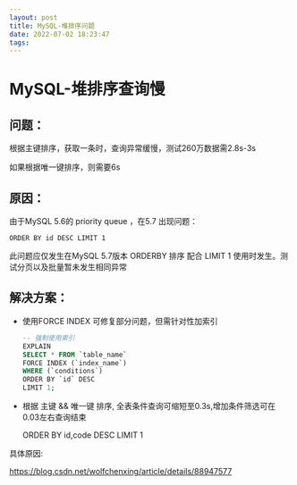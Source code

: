 ```yaml
---
layout: post
title: MySQL-堆排序问题
date: 2022-07-02 18:23:47
tags:
---
```


# MySQL-堆排序查询慢

## 问题：

根据主键排序，获取一条时，查询异常缓慢，测试260万数据需2.8s-3s

如果根据唯一键排序，则需要6s

## 原因：

由于MySQL 5.6的 priority queue ，在5.7 出现问题：

```mysql
ORDER BY id DESC LIMIT 1
```

此问题应仅发生在MySQL 5.7版本 ORDERBY 排序 配合 LIMIT 1 使用时发生。测试分页以及批量暂未发生相同异常

## 解决方案：

- 使用FORCE INDEX 可修复部分问题，但需针对性加索引

  ```sql
  -- 强制使用索引
  EXPLAIN 
  SELECT * FROM	`table_name` 
  FORCE INDEX (`index_name`)
  WHERE	(`conditions`) 
  ORDER BY `id` DESC
  LIMIT 1;
  ```

  

- 根据 主键 && 唯一键 排序, 全表条件查询可缩短至0.3s,增加条件筛选可在0.03左右查询结束

  ORDER BY id,code DESC LIMIT 1

  

具体原因: 

https://blog.csdn.net/wolfchenxing/article/details/88947577
